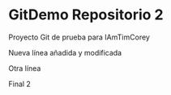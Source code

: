 # GitDemo Repositorio 2

Proyecto Git de prueba para IAmTimCorey

Nueva línea añadida y modificada

Otra línea

Final 2

